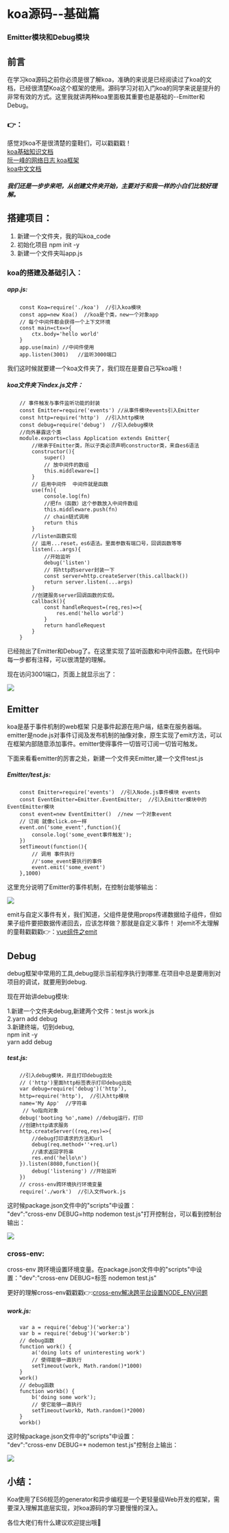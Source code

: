 # koa源码--基础篇
### Emitter模块和Debug模块
## 前言
在学习koa源码之前你必须是很了解koa，准确的来说是已经阅读过了koa的文档，已经很清楚Koa这个框架的使用。源码学习对初入门koa的同学来说是提升的非常有效的方式。这里我就讲两种koa里面极其重要也是基础的--Emitter和Debug。

### 👉：
感觉对koa不是很清楚的童鞋们，可以戳戳戳！<br>
[koa基础知识文档](http://koa.bootcss.com/) <br>
[阮一峰的网络日志 koa框架](http://www.ruanyifeng.com/blog/2017/08/koa.html) <br>
[koa中文文档](https://cnodejs.org/getstart) <br>

##### 我们还是一步步来吧，从创建文件夹开始，主要对于和我一样的小白们比较好理解。

## 搭建项目：
1. 新建一个文件夹，我的叫koa_code <br>
2. 初始化项目 npm init -y  <br>
3. 新建一个文件夹叫app.js  <br>
 
### koa的搭建及基础引入：
##### app.js:
```
    const Koa=require('./koa')  //引入koa模块
    const app=new Koa()  //koa是个类，new一个对象app
    // 每个中间件都会获得一个上下文环境
    const main=ctx=>{
        ctx.body='hello world'
    }
    app.use(main) //中间件使用
    app.listen(3001)   //监听3000端口
```
我们这时候就要建一个koa文件夹了，我们现在是要自己写koa哦！

##### koa文件夹下index.js文件：
```
    // 事件触发与事件监听功能的封装
    const Emitter=require('events') //从事件模块events引入Emitter
    const http=require('http')  //引入http模块
    const debug=require('debug')  //引入debug模块
    //向外暴露这个类
    module.exports=class Application extends Emitter{
        //继承于Emitter类，所以子类必须声明constructor类，来自es6语法
        constructor(){
            super()
            // 放中间件的数组
            this.middleware=[]
        }
        // 启用中间件  中间件就是函数
        use(fn){
            console.log(fn)
            //把fn（函数）这个参数放入中间件数组
            this.middleware.push(fn)
            // chain链式调用
            return this
        }
        //listen函数实现
        // 运用...reset，es6语法。里面参数有端口号，回调函数等等
        listen(...args){
            //开始监听
            debug('listen')
            // 将http的server封装一下
            const server=http.createServer(this.callback())
            return server.listen(...args)
        }
        //创建服务server回调函数的实现。
        callback(){
            const handleRequest=(req,res)=>{
                res.end('hello world')
            }
            return handleRequest
        }
    }
```
已经抛出了Emitter和Debug了。在这里实现了监听函数和中间件函数。在代码中每一步都有注释，可以很清楚的理解。

现在访问3001端口，页面上就显示出了：<br>

![](https://github.com/carolineLH/vue_eleme/blob/master/p1.png)

## Emitter

koa是基于事件机制的web框架 只是事件起源在用户端，结束在服务器端。<br>
emitter是node.js对事件订阅及发布机制的抽像对象，原生实现了emit方法，可以在框架内部随意添加事件。emitter使得事件一切皆可订阅一切皆可触发。 <br>

下面来看看emitter的厉害之处，新建一个文件夹Emitter,建一个文件test.js

##### Emitter/test.js:
```
    const Emitter=require('events')  //引入Node.js事件模块 events
    const EventEmitter=Emitter.EventEmitter;  //引入Emitter模块中的EventEmitter模块
    const event=new EventEmitter()  //new 一个对象event
    // 订阅 就像click.on一样
    event.on('some_event',function(){
        console.log('some_event事件触发');
    })
    setTimeout(function(){
        // 调用 事件执行
        //'some_event要执行的事件
        event.emit('some_event')
    },1000)
```
这里充分说明了Emitter的事件机制，在控制台能够输出：<br>

![](https://github.com/carolineLH/vue_eleme/blob/master/p2.png) <br>

emit与自定义事件有关，我们知道，父组件是使用props传递数据给子组件，但如果子组件要把数据传递回去，应该怎样做？那就是自定义事件！
对emit不太理解的童鞋戳戳戳👉：[vue组件之emit](http://www.jianshu.com/p/2e29f6e8800b) 

## Debug
debug框架中常用的工具,debug提示当前程序执行到哪里.在项目中总是要用到对项目的调试，就要用到debug.

现在开始讲debug模块:

1.新建一个文件夹debug,新建两个文件：test.js work.js  <br>
2.yarn add debug  <br>
3.新建终端，切到debug,  <br>
        npm init -y   <br>
        yarn add debug   <br>

##### test.js: <br>
```
    //引入debug模块，并且打印debug出处
    // ('http')里面http标签表示打印debug出处
    var debug=require('debug')('http'),
    http=require('http'),  //引入http模块
    name='My App'  //字符串
     // %o指向对象
    debug('booting %o',name) //debug运行，打印
    //创建http请求服务
    http.createServer((req,res)=>{
        //debug打印请求的方法和url
        debug(req.method+''+req.url)
        //请求返回字符串
        res.end('hello\n')
    }).listen(8080,function(){
        debug('listening') //开始监听
    })
    // cross-env跨环境执行环境变量
    require('./work')  //引入文件work.js
```
这时候package.json文件中的"scripts"中设置：<br>
"dev":"cross-env DEBUG=http nodemon test.js"打开控制台，可以看到控制台输出：<br>

![](https://github.com/carolineLH/vue_eleme/blob/master/2.png) <br>


### cross-env:

cross-env 跨环境设置环境变量。在package.json文件中的"scripts"中设置："dev":"cross-env DEBUG=标签 nodemon test.js"

更好的理解cross-env戳戳戳👉:[cross-env解决跨平台设置NODE_ENV问题](https://segmentfault.com/a/1190000005811347?_ea=934705)

##### work.js:
```
    var a = require('debug')('worker:a')
    var b = require('debug')('worker:b')
    // debug函数
    function work() {
        a('doing lots of uninteresting work')
        // 使得能够一直执行
        setTimeout(work, Math.random()*1000)
    }
    work()
    // debug函数
    function workb() {
        b('doing some work');
        // 使它能够一直执行
        setTimeout(workb, Math.random()*2000)
    }
    workb()
```
这时候package.json文件中的"scripts"中设置：<br>
"dev":"cross-env DEBUG=* nodemon test.js"控制台上输出：

![](https://github.com/carolineLH/vue_eleme/blob/master/4.png)

## 小结：
Koa使用了ES6规范的generator和异步编程是一个更轻量级Web开发的框架，需要深入理解其底层实现，对koa源码的学习要慢慢的深入。

各位大佬们有什么建议欢迎提出哦🙂
